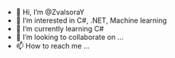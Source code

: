 - 👋 Hi, I’m @ZvalsoraY
- 👀 I’m interested in C#, .NET, Machine learning
- 🌱 I’m currently learning C#
- 💞️ I’m looking to collaborate on ...
- 📫 How to reach me ...

<!---
ZvalsoraY/ZvalsoraY is a ✨ special ✨ repository because its `README.md` (this file) appears on your GitHub profile.
You can click the Preview link to take a look at your changes.
--->
